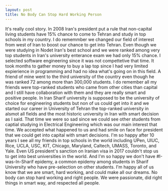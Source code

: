 ```yaml
---
layout: post
title: No Body Can Stop Hard Working Person
---
```


It's really cool story. In 2008 Iran's president put a rule that non-capital living students have 15% chance to come to Tehran and study in top schools in my country. 
I do rememmber we changed our field of interest from west of Iran to boost our chance to get into Tehran. Even though we were studying in Nodet Iran's best school and we were ranked among very top students in Iran's university enterance exam we had only 15% chance. 
I selected software engineering since it was not compettetive that time. It took months to gather money to buy a lap top since I had very limited expierience in programming and had no idea what's going on in this field. 
A friend of mine went to the third university of the country even though he was ranked 72 among more than 300,000 students. 
I do remember all my friends were top-ranked students who came from other cities than capital and I still have collaboration with them and they are really smart and positive people.
In Iran Sharif university is supposed to be the university of choice for engineering students but non of us could get into it and we started our career in University of Tehran the top-ranked university in alsmot all fields and the most historic university in Iran with smart decision as I said.
That time we were so sad since we could see other students from captial studying in Electrical Engineering which was our main interest that time. 
We accepted what happened to us and had smile on face for president that we could get into capital with smart decisions. 
I'm so happy after 10 years I see all my friends in top schools in the world including UPen, UIUC, Rice, UCLA, USC, KIT, Chicago, Maryland, Caltech, UMASS, Toronto, and Yale.
Even US president's sanction on Iranian visa in 2017 couldn't stop us to get into best universities in the world.
And I'm so happy we don't have #I-was-In-Sharif epidemy, a common epidemy among students in Sharif University who have pre-selection on other students. I'm happy all of us know that we are smart, hard working, and could make all our dreams. 
No body can stop hard working and right people. 
We were passionate, did right things in smart way, and respected all people. 

